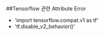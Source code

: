 ##Tensorflow 관련 Attribute Error
  - 'import tensorflow.compat.v1 as tf'
  - 'tf.disable_v2_behavior()'

##


##
